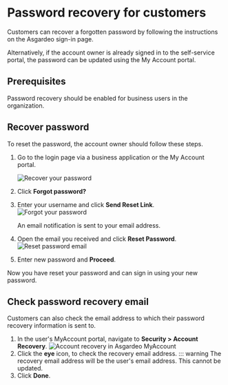 # Password recovery for customers

<a :href="$withBase('/guides/users/manage-customers/')">Customers</a> can recover a forgotten password by following the instructions on the Asgardeo sign-in page.

Alternatively, if the account owner is already signed in to the self-service portal, the password can be updated <a :href="$withBase('/guides/user-self-service/change-password/')">using the My Account portal</a>. 

## Prerequisites

<a :href="$withBase('/guides/user-accounts/password-recovery/')">Password recovery</a> should be enabled for business users in the organization.

## Recover password

To reset the password, the account owner should follow these steps. 

1. Go to the login page via a business application or the <a :href="$withBase('/guides/user-self-service/customer-self-service-portal/')">My Account portal</a>.

   <img :src="$withBase('/assets/img/guides/organization/self-service/customer/recover-your-password.png')" alt="Recover your password">

2. Click **Forgot password?**
3. Enter your username and click **Send Reset Link**.
   <img :src="$withBase('/assets/img/guides/organization/self-service/customer/forgot-your-password.png')" alt="Forgot your password">

   An email notification is sent to your email address. 

4. Open the email you received and click **Reset Password**.
   <img :src="$withBase('/assets/img/guides/organization/self-service/customer/reset-password-email.png')" alt="Reset password email">
5. Enter new password and **Proceed**.

Now you have reset your password and can sign in using your new password.

## Check password recovery email
Customers can also check the email address to which their password recovery information is sent to.

1. In the user's MyAccount portal, navigate to **Security > Account Recovery**.
    <img :src="$withBase('/assets/img/guides/users/account-recovery.png')" alt="Account recovery in Asgardeo MyAccount">
2. Click the **eye** icon, to check the recovery email address.
   ::: warning The recovery email address will be the user's email address. This cannot be updated.
3. Click **Done**.
